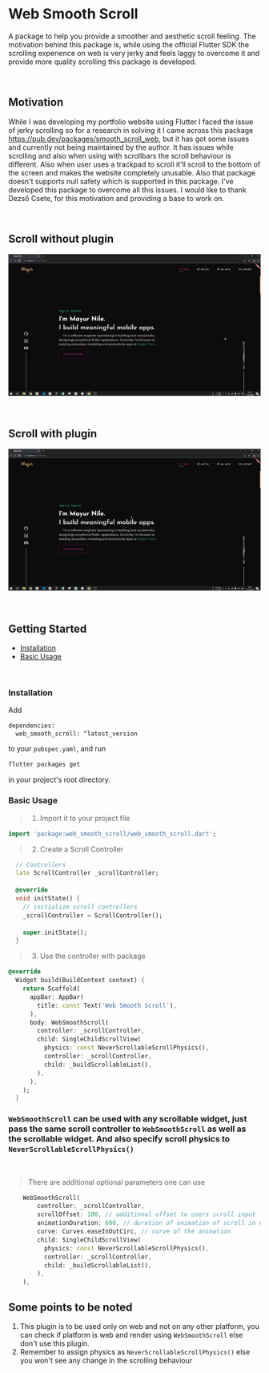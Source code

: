 # Web Smooth Scroll

A package to help you provide a smoother and aesthetic scroll feeling. The motivation behind this package is, while using the official Flutter SDK the scrolling experience on web is very jerky and feels laggy to overcome it and provide more quality scrolling this package is developed.

<br>

## Motivation

While I was developing my portfolio website using Flutter I faced the issue of jerky scrolling so for a research in solving it I came across this package https://pub.dev/packages/smooth_scroll_web, but it has got some issues and currently not being maintained by the author. It has issues while scrolling and also when using with scrollbars the scroll behaviour is different. Also when user uses a trackpad to scroll it'll scroll to the bottom of the screen and makes the website completely unusable. Also that package doesn't supports null safety which is supported in this package. I've developed this package to overcome all this issues. I would like to thank Dezső Csete, for this motivation and providing a base to work on.

<br>

## Scroll without plugin

![](./assets/Before_Smooth_Scroll.gif)

<br>

## Scroll with plugin

![](./assets/After_Smooth_Scroll.gif)

<br>

## Getting Started

- [Installation](#installation)
- [Basic Usage](#basic-usage)

<br>

### Installation

Add

```
dependencies:
  web_smooth_scroll: ^latest_version
```

to your `pubspec.yaml`, and run

```bash
flutter packages get
```

in your project's root directory.

### Basic Usage

 > 1. Import it to your project file
```dart
import 'package:web_smooth_scroll/web_smooth_scroll.dart';
```

 > 2. Create a Scroll Controller
```dart
  // Controllers
  late ScrollController _scrollController;

  @override
  void initState() {
    // initialize scroll controllers
    _scrollController = ScrollController();

    super.initState();
  }
```

 > 3. Use the controller with package
```dart
@override
  Widget build(BuildContext context) {
    return Scaffold(
      appBar: AppBar(
        title: const Text('Web Smooth Scroll'),
      ),
      body: WebSmoothScroll(
        controller: _scrollController,
        child: SingleChildScrollView(
          physics: const NeverScrollableScrollPhysics(),
          controller: _scrollController,
          child: _buildScrollableList(),
        ),
      ),
    );
  }
```

### `WebSmoothScroll` can be used with any scrollable widget, just pass the same scroll controller to `WebSmoothScroll` as well as the scrollable widget. And also specify scroll physics to `NeverScrollableScrollPhysics()`

<br>

 > There are additional optional parameters one can use
```dart
    WebSmoothScroll(
        controller: _scrollController,
        scrollOffset: 100, // additional offset to users scroll input
        animationDuration: 600, // duration of animation of scroll in milliseconds
        curve: Curves.easeInOutCirc, // curve of the animation
        child: SingleChildScrollView(
          physics: const NeverScrollableScrollPhysics(),
          controller: _scrollController,
          child: _buildScrollableList(),
        ),
    ),
```

## Some points to be noted
1. This plugin is to be used only on web and not on any other platform, you can check if platform is web and render using `WebSmoothScroll` else don't use this plugin.
2. Remember to assign physics as `NeverScrollableScrollPhysics()` else you won't see any change in the scrolling behaviour
